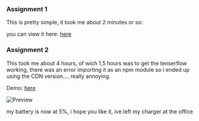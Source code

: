 ### Assignment 1

This is pretty simple, it took me about 2 minutes or so:

you can view it here: [here](https://github.com/reneweteling/dott-assessment/blob/master/src/taskOne.test.ts)

### Assignment 2

This took me about 4 hours, of wich 1,5 hours was to get the tenserflow working, there was an error importing it as an npm module so i ended up using the CDN version.... really annoying.

Demo: [here](https://reneweteling.github.io/dott-assessment/)

![Preview](http://g.recordit.co/MdmUQcuVKg.gif)

my battery is now at 5%, i hope you like it, ive left my charger at the office 
